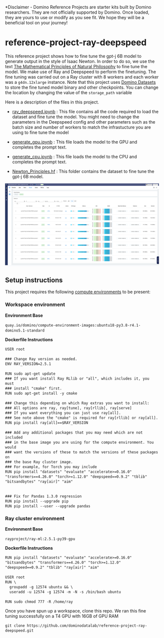 *Disclaimer - Domino Reference Projects are starter kits built by Domino researchers. They are not officially supported by Domino. Once loaded, they are yours to use or modify as you see fit. We hope they will be a beneficial tool on your journey!

# reference-project-ray-deepspeed
This reference project shows how to fine tune the gpt-j 6B model to generate output in the style of Isaac Newton. In order to do so, we use the text [The Mathematical Principles of Natural Philosophy](https://en.wikisource.org/wiki/The_Mathematical_Principles_of_Natural_Philosophy_(1846)) to fine tune the model. We make use of Ray and Deepspeed to perform the finetuning. The fine tuning was carried out on a Ray cluster with 8 workers and each worker was a `g4dn.12xlarge` instance. Note that this project uses [Domino Datasets](https://docs.dominodatalab.com/en/latest/user_guide/0a8d11/datasets/) to store the fine tuned model binary and other checkpoints. You can change the location by changing the value of the `storage_path` variable

Here is a description of the files in this project.

* [ray_deepspeed.ipynb](ray_deepspeed.ipynb) : This file contains all the code required to load the dataset and fine tune the model. You might need to change the parameters in the Deepspeed config and other parameters such as the batch size and number of workers to match the infrastucture you are using to fine tune the model

* [generate_gpu.ipynb](generate_gpu.ipynb) : This file loads the model to the GPU  and completes the prompt text.

* [generate_cpu.ipynb](generate_cpu.ipynb) : This file loads the model to the CPU  and completes the prompt text.

* [Newton_Principles.hf](Newton_Principles.hf) : This folder contains the dataset to fine tune the gpt-j 6B model. 



![Ray_Training](ray_training.png)

## Setup instructions

This project requires the following [compute environments](https://docs.dominodatalab.com/en/latest/user_guide/f51038/environments/) to be present:

### Workspace environment
**Environment Base** 

```quay.io/domino/compute-environment-images:ubuntu18-py3.8-r4.1-domino5.1-standard```

**Dockerfile Instructions**

```
USER root

### Change Ray version as needed.
ENV RAY_VERSION=2.5.1

RUN sudo apt-get update
### If you want install Ray RLlib or "all", which includes it, you must
### install "cmake" first.
RUN sudo apt-get install -y cmake

### Change this depending on which Ray extras you want to install:
### All options are ray, ray[tune], ray[rllib], ray[serve]
### If you want everything you can just use ray[all].
### See note above the "cmake" is required for ray[rllib] or ray[all].
RUN pip install ray[all]==$RAY_VERSION

### Add any additional packages that you may need which are not included
### in the base image you are using for the compute environment. You would
### want the versions of these to match the versions of these packages on
### the base Ray cluster image.
### For example, for Torch you may include
RUN pip install "datasets" "evaluate" "accelerate>=0.16.0" "transformers==4.26.0" "torch>=1.12.0" "deepspeed==0.9.2" "tblib" "bitsandbytes" "ray[air]" "aim"


### Fix for Pandas 1.3.0 regression
RUN pip install --upgrade pip
RUN pip install --user --upgrade pandas

```

### Ray cluster environment

**Environment Base** 

```rayproject/ray-ml:2.5.1-py39-gpu```

**Dockerfile Instructions**

```
RUN pip install "datasets" "evaluate" "accelerate>=0.16.0" "bitsandbytes" "transformers==4.26.0" "torch>=1.12.0" "deepspeed==0.9.2" "tblib" "ray[air]" "aim"

USER root
RUN \
  groupadd -g 12574 ubuntu && \
  useradd -u 12574 -g 12574 -m -N -s /bin/bash ubuntu
  
RUN sudo chmod 777 -R /home/ray
```
Once you have spun up a workspace, clone this repo. We ran this fine tuning successfully on a T4 GPU with 16GB of GPU RAM

```
git clone https://github.com/dominodatalab/reference-project-ray-deepspeed.git
```
